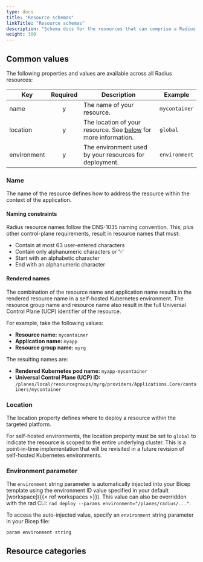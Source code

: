 ```yaml
---
type: docs
title: "Resource schemas"
linkTitle: "Resource schemas"
description: "Schema docs for the resources that can comprise a Radius application"
weight: 300
---
```


## Common values

The following properties and values are available across all Radius resources:

| Key  | Required | Description | Example |
|------|:--------:|-------------|---------|
| name | y | The name of your resource. | `mycontainer`
| location | y | The location of your resource. See [below](#location) for more information. | `global`
| environment | y | The environment used by your resources for deployment. | `environment` |

### Name

The name of the resource defines how to address the resource within the context of the application.

#### Naming constraints

Radius resource names follow the DNS-1035 naming convention. This, plus other control-plane requirements, result in resource names that must:

- Contain at most 63 user-entered characters
- Contain only alphanumeric characters or '-'
- Start with an alphabetic character
- End with an alphanumeric character

#### Rendered names

The combination of the resource name and application name results in the rendered resource name in a self-hosted Kubernetes environment. The resource group name and resource name also result in the full Universal Control Plane (UCP) identifier of the resource.

For example, take the following values:

- **Resource name:** `mycontainer`
- **Application name:** `myapp`
- **Resource group name:** `myrg`

The resulting names are:

- **Rendered Kubernetes pod name:** `myapp-mycontainer`
- **Universal Control Plane (UCP) ID:** `/planes/local/resourcegroups/myrg/providers/Applications.Core/containers/mycontainer`

### Location

The location property defines where to deploy a resource within the targeted platform.

For self-hosted environments, the location property must be set to `global` to indicate the resource is scoped to the entire underlying cluster. This is a point-in-time implementation that will be revisited in a future revision of self-hosted Kubernetes environments.

### Environment parameter

The `environment` string parameter is automatically injected into your Bicep template using the environment ID value specified in your default [workspace]({{< ref workspaces >}}). This value can also be overridden with the rad CLI: `rad deploy --params environment="/planes/radius/..."`.

To access the auto-injected value, specify an `environment` string parameter in your Bicep file:

```bicep
param environment string
```

## Resource categories
